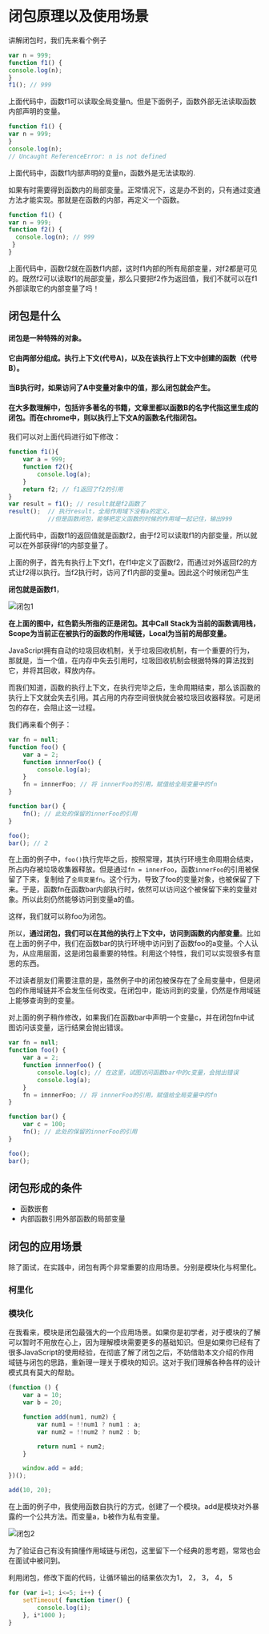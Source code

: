 # 闭包原理以及使用场景

讲解闭包时，我们先来看个例子

```js
var n = 999;
function f1() {
console.log(n);
}
f1(); // 999
```
上面代码中，函数f1可以读取全局变量n。但是下面例子，函数外部无法读取函数内部声明的变量。

```js
function f1() {
var n = 999;
}
console.log(n);
// Uncaught ReferenceError: n is not defined
```

上面代码中，函数f1内部声明的变量n，函数外是无法读取的.

如果有时需要得到函数内的局部变量。正常情况下，这是办不到的，只有通过变通方法才能实现。那就是在函数的内部，再定义一个函数。

```js
function f1() {
var n = 999;
function f2() {
  console.log(n); // 999
 }
}
```

上面代码中，函数f2就在函数f1内部，这时f1内部的所有局部变量，对f2都是可见的。既然f2可以读取f1的局部变量，那么只要把f2作为返回值，我们不就可以在f1外部读取它的内部变量了吗！

## 闭包是什么

#### 闭包是一种特殊的对象。

#### 它由两部分组成。执行上下文(代号A)，以及在该执行上下文中创建的函数（代号B）。

#### 当B执行时，如果访问了A中变量对象中的值，那么闭包就会产生。

#### 在大多数理解中，包括许多著名的书籍，文章里都以函数B的名字代指这里生成的闭包。而在chrome中，则以执行上下文A的函数名代指闭包。

我们可以对上面代码进行如下修改：

```js
function f1(){
    var a = 999;
    function f2(){
        console.log(a);
    }
    return f2; // f1返回了f2的引用
}
var result = f1(); // result就是f2函数了
result();  // 执行result，全局作用域下没有a的定义，
           //但是函数闭包，能够把定义函数的时候的作用域一起记住，输出999
```
上面代码中，函数f1的返回值就是函数f2，由于f2可以读取f1的内部变量，所以就可以在外部获得f1的内部变量了。

上面的例子，首先有执行上下文f1，在f1中定义了函数f2，而通过对外返回f2的方式让f2得以执行。当f2执行时，访问了f1内部的变量a。因此这个时候闭包产生

**闭包就是函数f1**，

<img :src="$withBase('/assets/img/js/b1.jpg')" alt="闭包1">


**在上面的图中，红色箭头所指的正是闭包。其中Call Stack为当前的函数调用栈，Scope为当前正在被执行的函数的作用域链，Local为当前的局部变量。**

JavaScript拥有自动的垃圾回收机制，关于垃圾回收机制，有一个重要的行为，那就是，当一个值，在内存中失去引用时，垃圾回收机制会根据特殊的算法找到它，并将其回收，释放内存。

而我们知道，函数的执行上下文，在执行完毕之后，生命周期结束，那么该函数的执行上下文就会失去引用。其占用的内存空间很快就会被垃圾回收器释放。可是闭包的存在，会阻止这一过程。

我们再来看个例子：

```js
var fn = null;
function foo() {
    var a = 2;
    function innnerFoo() {
        console.log(a);
    }
    fn = innnerFoo; // 将 innnerFoo的引用，赋值给全局变量中的fn
}

function bar() {
    fn(); // 此处的保留的innerFoo的引用
}

foo();
bar(); // 2
```
在上面的例子中，`foo()`执行完毕之后，按照常理，其执行环境生命周期会结束，所占内存被垃圾收集器释放。但是通过`fn = innerFoo`，函数`innerFoo`的引用被保留了下来，复制给了`全局变量fn`。这个行为，导致了foo的变量对象，也被保留了下来。于是，函数fn在函数bar内部执行时，依然可以访问这个被保留下来的变量对象。所以此刻仍然能够访问到变量a的值。

这样，我们就可以称foo为闭包。

所以，**通过闭包，我们可以在其他的执行上下文中，访问到函数的内部变量**。比如在上面的例子中，我们在函数bar的执行环境中访问到了函数foo的a变量。个人认为，从应用层面，这是闭包最重要的特性。利用这个特性，我们可以实现很多有意思的东西。

不过读者朋友们需要注意的是，虽然例子中的闭包被保存在了全局变量中，但是闭包的作用域链并不会发生任何改变。在闭包中，能访问到的变量，仍然是作用域链上能够查询到的变量。

对上面的例子稍作修改，如果我们在函数bar中声明一个变量c，并在闭包fn中试图访问该变量，运行结果会抛出错误。

```js
var fn = null;
function foo() {
    var a = 2;
    function innnerFoo() {
        console.log(c); // 在这里，试图访问函数bar中的c变量，会抛出错误
        console.log(a);
    }
    fn = innnerFoo; // 将 innnerFoo的引用，赋值给全局变量中的fn
}

function bar() {
    var c = 100;
    fn(); // 此处的保留的innerFoo的引用
}

foo();
bar();
```


## 闭包形成的条件
- 函数嵌套
- 内部函数引用外部函数的局部变量


## 闭包的应用场景 

除了面试，在实践中，闭包有两个非常重要的应用场景。分别是模块化与柯里化。

### 柯里化

### 模块化

在我看来，模块是闭包最强大的一个应用场景。如果你是初学者，对于模块的了解可以暂时不用放在心上，因为理解模块需要更多的基础知识。但是如果你已经有了很多JavaScript的使用经验，在彻底了解了闭包之后，不妨借助本文介绍的作用域链与闭包的思路，重新理一理关于模块的知识。这对于我们理解各种各样的设计模式具有莫大的帮助。


```js
(function () {
    var a = 10;
    var b = 20;

    function add(num1, num2) {
        var num1 = !!num1 ? num1 : a;
        var num2 = !!num2 ? num2 : b;

        return num1 + num2;
    }

    window.add = add;
})();

add(10, 20);
```

在上面的例子中，我使用函数自执行的方式，创建了一个模块。add是模块对外暴露的一个公共方法。而变量a，b被作为私有变量。

<img :src="$withBase('/assets/img/js/b2.png')" alt="闭包2">

为了验证自己有没有搞懂作用域链与闭包，这里留下一个经典的思考题，常常也会在面试中被问到。

利用闭包，修改下面的代码，让循环输出的结果依次为1， 2， 3， 4， 5

```js
for (var i=1; i<=5; i++) {
    setTimeout( function timer() {
        console.log(i);
    }, i*1000 );
}
```






